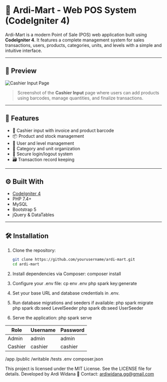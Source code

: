 # 🛒 Ardi-Mart - Web POS System (CodeIgniter 4)

Ardi-Mart is a modern Point of Sale (POS) web application built using **CodeIgniter 4**. It features a complete management system for sales transactions, users, products, categories, units, and levels with a simple and intuitive interface.

---

## 📸 Preview

![Cashier Input Page](public/images/ardi-mart-cashier-input.png)

> Screenshot of the **Cashier Input** page where users can add products using barcodes, manage quantities, and finalize transactions.

---

## 🚀 Features

- 🧾 Cashier input with invoice and product barcode
- 📦 Product and stock management
- 🧍 User and level management
- 📂 Category and unit organization
- 🔐 Secure login/logout system
- 🗃️ Transaction record keeping

---

## ⚙️ Built With

- [CodeIgniter 4](https://codeigniter.com/)
- PHP 7.4+
- MySQL
- Bootstrap 5
- jQuery & DataTables

---

## 🛠️ Installation

1. Clone the repository:
   ```bash
   git clone https://github.com/yourusername/ardi-mart.git
   cd ardi-mart
2. Install dependencies via Composer:
    composer install

3. Configure your .env file:
    cp env .env
    php spark key:generate

4. Set your base URL and database credentials in .env.
   
6. Run database migrations and seeders if available:
    php spark migrate
    php spark db:seed LevelSeeder
    php spark db:seed UserSeeder

7. Serve the application:
    php spark serve

| Role    | Username | Password |
| ------- | -------- | -------- |
| Admin   | admin    | admin    |
| Cashier | cashier  | cashier  |

/app
/public
/writable
/tests
.env
composer.json

This project is licensed under the MIT License. See the LICENSE file for details.
Developed by Ardi Widana
📧 Contact: ardiwidana.gg@gmail.com
